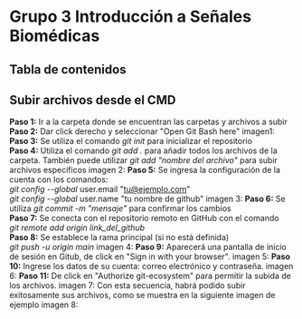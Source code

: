 # Grupo 3 Introducción a Señales Biomédicas

## Tabla de contenidos

## Subir archivos desde el CMD

**Paso 1:** Ir a la carpeta donde se encuentran las carpetas y archivos a subir
**Paso 2:** Dar click derecho y seleccionar "Open Git Bash here" 
                              imagen1:
**Paso 3:** Se utiliza el comando _git init_ para inicializar el repositorio  
**Paso 4:** Utiliza el comando _git add ._ para añadir todos los archivos de la carpeta.
            También puede utilizar _git add "nombre del archivo"_ para subir archivos específicos
                              imagen 2:
**Paso 5:** Se ingresa la configuración de la cuenta con los comandos:  
            _git config --global_ user.email "tu@ejemplo.com"  
            _git config --global_ user.name "tu nombre de github" 
                              imagen 3:
**Paso 6:** Se utiliza _git commit -m "mensaje"_ para confirmar los cambios  
**Paso 7:** Se conecta con el repositorio remoto en GitHub con el comando  
            _git remote add origin link_del_github_  
**Paso 8:** Se establece la rama principal (si no está definida)  
            _git push -u origin main_ 
                              imagen 4:
**Paso 9:** Aparecerá una pantalla de inicio de sesión en Gitub, de click en "Sign in with your browser".
                              imagen 5:
**Paso 10:** Ingrese los datos de su cuenta: correo electrónico y contraseña.
                              imagen 6:
**Paso 11:** De click en "Authorize git-ecosystem" para permitir la subida de los archivos.
                              imagen 7:
Con esta secuencia, habrá podido subir exitosamente sus archivos, como se muestra en la siguiente imagen de ejemplo
                              imagen 8:
